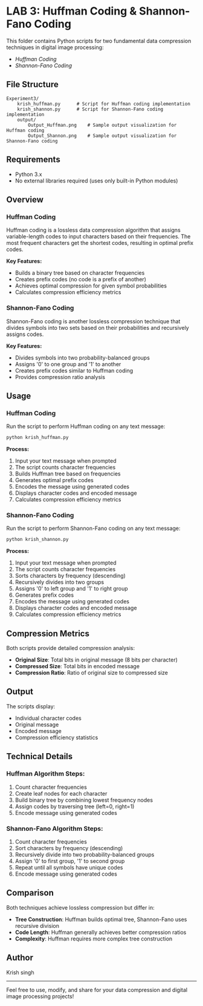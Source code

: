 # LAB 3: Huffman Coding & Shannon-Fano Coding

This folder contains Python scripts for two fundamental data compression techniques in digital image processing:

- *Huffman Coding*
- *Shannon-Fano Coding*

## File Structure

```
Experiment3/
    krish_huffman.py      # Script for Huffman coding implementation
    krish_shannon.py      # Script for Shannon-Fano coding implementation
    output/
        Output_Huffman.png    # Sample output visualization for Huffman coding
        Output_Shannon.png    # Sample output visualization for Shannon-Fano coding
```

## Requirements
- Python 3.x
- No external libraries required (uses only built-in Python modules)

## Overview

### Huffman Coding
Huffman coding is a lossless data compression algorithm that assigns variable-length codes to input characters based on their frequencies. The most frequent characters get the shortest codes, resulting in optimal prefix codes.

**Key Features:**
- Builds a binary tree based on character frequencies
- Creates prefix codes (no code is a prefix of another)
- Achieves optimal compression for given symbol probabilities
- Calculates compression efficiency metrics

### Shannon-Fano Coding
Shannon-Fano coding is another lossless compression technique that divides symbols into two sets based on their probabilities and recursively assigns codes.

**Key Features:**
- Divides symbols into two probability-balanced groups
- Assigns '0' to one group and '1' to another
- Creates prefix codes similar to Huffman coding
- Provides compression ratio analysis

## Usage

### Huffman Coding
Run the script to perform Huffman coding on any text message:
```bash
python krish_huffman.py
```

**Process:**
1. Input your text message when prompted
2. The script counts character frequencies
3. Builds Huffman tree based on frequencies
4. Generates optimal prefix codes
5. Encodes the message using generated codes
6. Displays character codes and encoded message
7. Calculates compression efficiency metrics


### Shannon-Fano Coding
Run the script to perform Shannon-Fano coding on any text message:
```bash
python krish_shannon.py
```

**Process:**
1. Input your text message when prompted
2. The script counts character frequencies
3. Sorts characters by frequency (descending)
4. Recursively divides into two groups
5. Assigns '0' to left group and '1' to right group
6. Generates prefix codes
7. Encodes the message using generated codes
8. Displays character codes and encoded message
9. Calculates compression efficiency metrics


## Compression Metrics

Both scripts provide detailed compression analysis:
- **Original Size**: Total bits in original message (8 bits per character)
- **Compressed Size**: Total bits in encoded message
- **Compression Ratio**: Ratio of original size to compressed size

## Output
The scripts display:
- Individual character codes
- Original message
- Encoded message
- Compression efficiency statistics

## Technical Details

### Huffman Algorithm Steps:
1. Count character frequencies
2. Create leaf nodes for each character
3. Build binary tree by combining lowest frequency nodes
4. Assign codes by traversing tree (left=0, right=1)
5. Encode message using generated codes

### Shannon-Fano Algorithm Steps:
1. Count character frequencies
2. Sort characters by frequency (descending)
3. Recursively divide into two probability-balanced groups
4. Assign '0' to first group, '1' to second group
5. Repeat until all symbols have unique codes
6. Encode message using generated codes

## Comparison
Both techniques achieve lossless compression but differ in:
- **Tree Construction**: Huffman builds optimal tree, Shannon-Fano uses recursive division
- **Code Length**: Huffman generally achieves better compression ratios
- **Complexity**: Huffman requires more complex tree construction

## Author
Krish singh

---
Feel free to use, modify, and share for your data compression and digital image processing projects!
